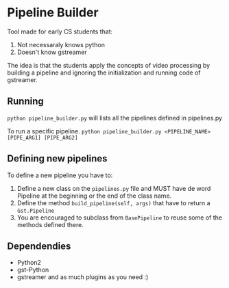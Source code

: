 # Pipeline Builder

Tool made for early CS students that:
1. Not necessaraly knows python
2. Doesn't know gstreamer

 The idea is that the students apply the concepts of
 video processing by building a pipeline and ignoring the
 initialization and running code of gstreamer.

 ## Running

`python pipeline_builder.py` will lists all the pipelines defined
in pipelines.py

To run a specific pipeline.
`python pipeline_builder.py <PIPELINE_NAME> [PIPE_ARG1] [PIPE_ARG2]`

## Defining new pipelines

To define a new pipeline you have to:
1. Define a new class on the `pipelines.py` file and MUST have de word Pipeline
at the beginning or the end of the class name.
2. Define the method `build_pipeline(self, args)` that have to return a `Gst.Pipeline`
3. You are encouraged to subclass from `BasePipeline` to reuse some of the methods defined there.

## Dependendies

* Python2
* gst-Python
* gstreamer and as much plugins as you need :)